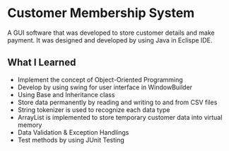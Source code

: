 <h1>Customer Membership System</h1>
<p>A GUI software that was developed to store customer details and make payment. 
It was designed and developed by using Java in Eclispe IDE.</p>

<h2>What I Learned</h2>
<ul>
  <li>Implement the concept of Object-Oriented Programming</li>
  <li>Develop by using swing for user interface in WindowBuilder</li>
  <li>Using Base and Inheritance class</li>
  <li>Store data permanently by reading and writing to and from CSV files</li>
  <li>String tokenizer is used to recognize each data type</li>
  <li>ArrayList is implemented to store temporary customer data into virtual memory</li>
  <li>Data Validation & Exception Handlings</li>
  <li>Test methods by using JUnit Testing</li>
</ul>
